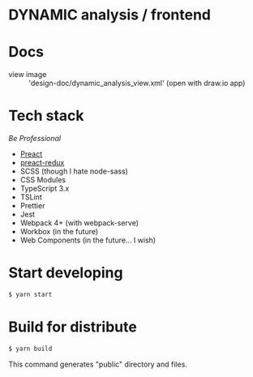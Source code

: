 # DYNAMIC analysis / frontend

# Docs
<dl>
<dt>view image</dt>
<dd>'design-doc/dynamic_analysis_view.xml' (open with draw.io app)</dd>
</dl>

# Tech stack

*Be Professional*

+ [Preact](https://preactjs.com/)
+ [preact-redux](https://github.com/developit/preact-redux)
+ SCSS (though I hate node-sass)
+ CSS Modules
+ TypeScript 3.x
+ TSLint
+ Prettier
+ Jest
+ Webpack 4+ (with webpack-serve)
+ Workbox (in the future)
+ Web Components (in the future... I wish)

# Start developing

```bash
$ yarn start
```

# Build for distribute

```bash
$ yarn build
```

This command generates "public" directory and files.